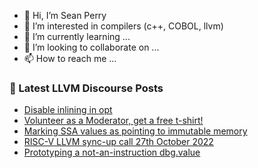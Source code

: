 - 👋 Hi, I’m Sean Perry
- 👀 I’m interested in compilers (c++, COBOL, llvm)
- 🌱 I’m currently learning ...
- 💞️ I’m looking to collaborate on ...
- 📫 How to reach me ...

<!---
s66perry/s66perry is a ✨ special ✨ repository because its `README.md` (this file) appears on your GitHub profile.
You can click the Preview link to take a look at your changes.
--->
### 📕 Latest LLVM Discourse Posts

<!-- DISCOURSE-LLVM:START -->
- [Disable inlining in opt](https://discourse.llvm.org/t/disable-inlining-in-opt/66254#post_1)
- [Volunteer as a Moderator, get a free t-shirt!](https://discourse.llvm.org/t/volunteer-as-a-moderator-get-a-free-t-shirt/66228#post_4)
- [Marking SSA values as pointing to immutable memory](https://discourse.llvm.org/t/marking-ssa-values-as-pointing-to-immutable-memory/66249#post_1)
- [RISC-V LLVM sync-up call 27th October 2022](https://discourse.llvm.org/t/risc-v-llvm-sync-up-call-27th-october-2022/66219#post_6)
- [Prototyping a not-an-instruction dbg.value](https://discourse.llvm.org/t/prototyping-a-not-an-instruction-dbg-value/66247#post_1)
<!-- DISCOURSE-LLVM:END -->
